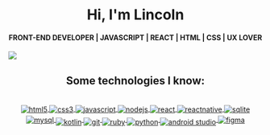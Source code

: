<h1 align="center" > Hi, I'm Lincoln </h1>

<h4 align="center">  FRONT-END DEVELOPER | JAVASCRIPT | REACT | HTML | CSS | UX LOVER <h4>

<a href="https://www.linkedin.com/in/lincolnaraujo/" target="_blank">
    <img src="./FRONT-END_DEVELOPERv2.gif"/>
</a>


<h2 align="center" > Some technologies I know: </h2> 

<div align="center" style="display: inline_block"><br/> 
    <a href="https://github.com/Lincoln-Araujo/Bootstrap">
        <img align="center" alt="html5" src="https://img.shields.io/badge/HTML5-E34F26?style=for-the-badge&logo=html5&logoColor=white"/>
    </a>
    <a href="https://github.com/Lincoln-Araujo/CSS">
        <img align="center" alt="css3" src="https://img.shields.io/badge/CSS3-1572B6?style=for-the-badge&logo=css3&logoColor=white"/>
    </a>
    <a href="https://github.com/Lincoln-Araujo/JavaScript">
        <img align="center" alt="javascript" src="https://img.shields.io/badge/JavaScript-F7DF1E?style=for-the-badge&logo=javascript&logoColor=black"/>
    </a>
    <a href='https://github.com/Lincoln-Araujo/Node.js'>
        <img align="center" alt="nodejs" src="https://img.shields.io/badge/Node.js-43853D?style=for-the-badge&logo=node.js&logoColor=white"/>
    </a>
    <a href='https://github.com/Lincoln-Araujo/React.js'>
        <img align="center" alt="react" src="https://img.shields.io/badge/React-20232A?style=for-the-badge&logo=react&logoColor=61DAFB"/>
    </a>
    <a href='https://github.com/Lincoln-Araujo/React-Native'>
        <img align="center" alt="reactnative" src="https://img.shields.io/badge/React_Native-20232A?style=for-the-badge&logo=react&logoColor=61DAFB"/>
    </a>
    <a href='https://github.com/Lincoln-Araujo/Database'>
        <img align="center" alt="sqlite" src="https://img.shields.io/badge/SQLite-07405E?style=for-the-badge&logo=sqlite&logoColor=white"/>
    </a>
    <a href=''>
        <img align="center" alt="mysql" src="https://img.shields.io/badge/MySQL-00000F?style=for-the-badge&logo=mysql&logoColor=white"/>  
    </a>
    <a href='https://github.com/Lincoln-Araujo/BOOTCAMP_SANTANDER_MOBILE-2022'>
        <img align="center" style="margin-top: 8px" alt="kotlin" src="https://img.shields.io/badge/Kotlin-0095D5?&style=for-the-badge&logo=kotlin&logoColor=white"/>
    </a>
    <a href="https://github.com/Lincoln-Araujo">
        <img align="center" style="margin-top: 8px" alt="git" src="https://img.shields.io/badge/GIT-E44C30?style=for-the-badge&logo=git&logoColor=white"/>
    </a>
    <a href="https://github.com/Lincoln-Araujo/Ruby_Projects">
        <img align="center" style="margin-top: 8px" alt="ruby" src="https://img.shields.io/badge/Ruby-CC342D?style=for-the-badge&logo=ruby&logoColor=white"/>
    </a>
    <a href="https://github.com/Lincoln-Araujo/Python">
        <img align="center" style="margin-top: 8px" alt="python" src="https://img.shields.io/badge/Python-14354C?style=for-the-badge&logo=python&logoColor=white"/>  
    </a>
    <a href=#>
        <img align="center" style="margin-top: 8px" alt="android studio"src="https://img.shields.io/badge/Android%20Studio-3DDC84.svg?style=for-the-badge&logo=android-studio&logoColor=white"/>
    </a>
    <a href=#>
        <img align="center" style="margin:32px, 0,0,0" alt="figma"src="https://img.shields.io/badge/figma-%23F24E1E.svg?style=for-the-badge&logo=figma&logoColor=white"/>
    </a>
    
</div>  
    
